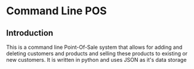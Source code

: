 # Command Line POS

## Introduction

This is a command line Point-Of-Sale system that allows for adding and deleting customers and products and selling these products to existing or new customers. It is written in python and uses JSON as it's data storage

